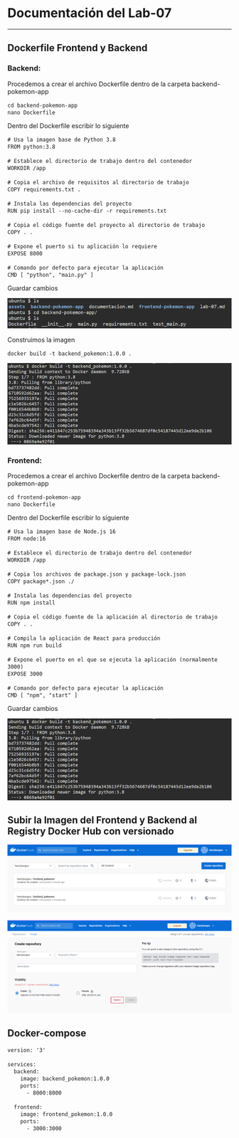 # Documentación del Lab-07
---

## Dockerfile Frontend y Backend

### Backend:

Procedemos a crear el archivo Dockerfile dentro de la carpeta backend-pokemon-app

```
cd backend-pokemon-app
nano Dockerfile
```
Dentro del Dockerfile escribir lo siguiente
```
# Usa la imagen base de Python 3.8
FROM python:3.8

# Establece el directorio de trabajo dentro del contenedor
WORKDIR /app

# Copia el archivo de requisitos al directorio de trabajo
COPY requirements.txt .

# Instala las dependencias del proyecto
RUN pip install --no-cache-dir -r requirements.txt

# Copia el código fuente del proyecto al directorio de trabajo
COPY . .

# Expone el puerto si tu aplicación lo requiere
EXPOSE 8000

# Comando por defecto para ejecutar la aplicación
CMD [ "python", "main.py" ]

```
Guardar cambios 

![](assets/9.png)

Construimos la imagen

```
docker build -t backend_pokemon:1.0.0 .
```

![](assets/10.png)

### Frontend:

Procedemos a crear el archivo Dockerfile dentro de la carpeta backend-pokemon-app

```
cd frontend-pokemon-app
nano Dockerfile
```
Dentro del Dockerfile escribir lo siguiente

```
# Usa la imagen base de Node.js 16
FROM node:16

# Establece el directorio de trabajo dentro del contenedor
WORKDIR /app

# Copia los archivos de package.json y package-lock.json
COPY package*.json ./

# Instala las dependencias del proyecto
RUN npm install

# Copia el código fuente de la aplicación al directorio de trabajo
COPY . .

# Compila la aplicación de React para producción
RUN npm run build

# Expone el puerto en el que se ejecuta la aplicación (normalmente 3000)
EXPOSE 3000

# Comando por defecto para ejecutar la aplicación
CMD [ "npm", "start" ]

```
Guardar cambios 

![](assets/10.png)


## Subir la Imagen del Frontend y Backend al Registry Docker Hub con versionado

![](assets/d2.png)

![](assets/d1.png)

## Docker-compose

```
version: '3'

services:
  backend:
    image: backend_pokemon:1.0.0
    ports:
      - 8000:8000

  frontend:
    image: frontend_pokemon:1.0.0
    ports:
      - 3000:3000

```

